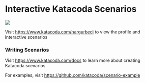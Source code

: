 # Interactive Katacoda Scenarios

[![](http://shields.katacoda.com/katacoda/hargurbedi/count.svg)](https://www.katacoda.com/hargurbedi "Get your profile on Katacoda.com")

Visit https://www.katacoda.com/hargurbedi to view the profile and interactive scenarios

### Writing Scenarios
Visit https://www.katacoda.com/docs to learn more about creating Katacoda scenarios

For examples, visit https://github.com/katacoda/scenario-example
